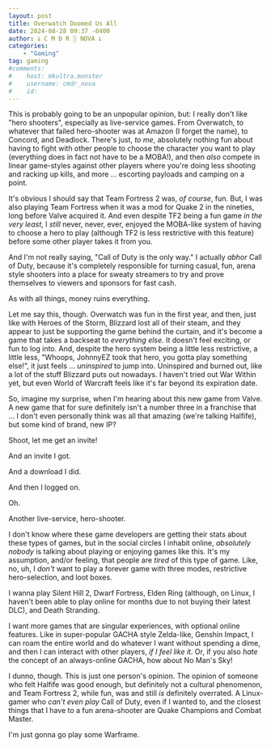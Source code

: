 ```yaml
---
layout: post
title: Overwatch Doomed Us All
date: 2024-08-28 09:37 -0400
author: 𐕣 C M D R ░ NOVA 𐕣
categories:
    - "Gaming"
tag: gaming
#comments:
#    host: mkultra.monster
#    username: cmdr_nova
#    id: 
---
```


This is probably going to be an unpopular opinion, but: I really don't like "hero shooters", especially as live-service games. From Overwatch, to whatever that failed hero-shooter was at Amazon (I forget the name), to Concord, and Deadlock. There's just, *to me*, absolutely nothing fun about having to fight with other people to choose the character you want to play (everything does in fact not have to be a MOBA!), and then *also* compete in linear game-styles against other players where you're doing less shooting and racking up kills, and more ... escorting payloads and camping on a point.

It's obvious I should say that Team Fortress 2 was, *of course*, fun. But, I was also playing Team Fortress when it was a mod for Quake 2 in the nineties, long before Valve acquired it. And even despite TF2 being a fun game *in the very least*, I *still* never, never, ever, enjoyed the MOBA-like system of having to choose a hero to play (although TF2 is less restrictive with this feature) before some other player takes it from you.

And I'm not really saying, "Call of Duty is the only way." I actually *abhor* Call of Duty, because it's completely responsible for turning casual, fun, arena style shooters into a place for sweaty streamers to try and prove themselves to viewers and sponsors for fast cash.

As with all things, money ruins everything.

Let me say this, though. Overwatch was fun in the first year, and then, just like with Heroes of the Storm, Blizzard lost all of their steam, and they appear to just be supporting the game behind the curtain, and it's become a game that takes a backseat to *everything else*. It doesn't feel exciting, or fun to log into. And, despite the hero system being a little less restrictive, a little less, "Whoops, JohnnyEZ took that hero, you gotta play something else!", it just feels ... *uninspired* to jump into. Uninspired and burned out, like a lot of the stuff Blizzard puts out nowadays. I haven't tried out War Within yet, but even World of Warcraft feels like it's far beyond its expiration date.

So, imagine my surprise, when I'm hearing about this new game from Valve. A new game that for sure definitely isn't a number three in a franchise that ... I don't even personally think was all that amazing (we're talking Halfife), but some kind of brand, new IP?

Shoot, let me get an invite!

And an invite I got.

And a download I did.

And then I logged on.

Oh.

Another live-service, hero-shooter.

I don't know where these game developers are getting their stats about these types of games, but in the social circles I inhabit online, *absolutely nobody* is talking about playing or enjoying games like this. It's my assumption, and/or feeling, that people are *tired* of this type of game. Like, no, uh, I *don't* want to play a forever game with three modes, restrictive hero-selection, and loot boxes.

I wanna play Silent Hill 2, Dwarf Fortress, Elden Ring (although, on Linux, I haven't been able to play online for months due to not buying their latest DLC), and Death Stranding.

I want more games that are singular experiences, with optional online features. Like in super-popular GACHA style Zelda-like, Genshin Impact, I can roam the entire world and do whatever I want without spending a dime, and then I can interact with other players, *if I feel like it.* Or, if you also *hate* the concept of an always-online GACHA, how about No Man's Sky!

I dunno, though. This is just one person's opinion. The opinion of someone who felt Halfife was good enough, but definitely not a cultural phenomenon, and Team Fortress 2, while fun, was and still *is* definitely overrated. A Linux-gamer who *can't even play* Call of Duty, even if I wanted to, and the closest things that I have to a fun arena-shooter are Quake Champions and Combat Master.

I'm just gonna go play some Warframe.


